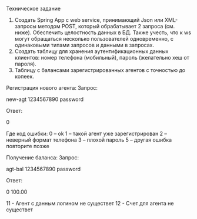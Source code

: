 Техническое  задание 		 
1.	Создать Spring App c web service, принимающий Json или XML-запросы методом POST, который обрабатывает 2 запроса (см. ниже). Обеспечить целостность данных в БД. Также учесть, что к ws могут обращаться несколько  пользователей одновременно, с одинаковыми типами запросов и данными в запросах.
2.	Создать таблицу для хранения аутентификационных данных клиентов: номер телефона (мобильный), пароль (желательно хеш  от пароля).
3.	Таблицу с балансами зарегистрированных агентов с точностью до копеек.

Регистрация нового агента:
Запрос:
<?xml version="1.0" encoding="utf-8"?>
<request>
 <request-type>new-agt</request-type>
 <login>1234567890</login> 
 <password>password</password> 
</request>

Ответ: 
<?xml version="1.0" encoding="utf-8"?>
<response>
 <result-code>0</result-code>
</response>

Где код ошибки:
 0 – ok
 1 – такой агент уже  зарегистрирован
 2 – неверный формат телефона
 3 – плохой пароль
 5 – другая ошибка повторите позже

Получение баланса:
Запрос:
<?xml version="1.0" encoding="utf-8"?>
<request>
 <request-type>agt-bal</request-type>
 <login>1234567890</login> 
 <password>password</password> 
</request>

Ответ:
<?xml version="1.0" encoding="utf-8"?>
<response>
  <result-code>0</result-code>
  <bal>100.00</bal>
</response>

11 - Агент с данным логином не существет
12 - Счет для агента не существет
